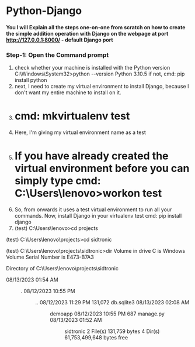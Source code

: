 # Python-Django
#### You I will Explain all the steps one-on-one from scratch on how to create the simple addition operation with Django on the webpage at port http://127.0.0.1:8000/ - default Django port

### Step-1: Open the Command prompt
1. check whether your machine is installed with the Python version
C:\Windows\System32>python --version
Python 3.10.5 if not, cmd: pip install python
2. next, I need to create my virtual environment to install Django, because I don't want my entire machine to install on it.
3. # cmd: mkvirtualenv test
4. Here, I'm giving my virtual environment name as a test
5. # If you have already created the virtual environment before you can simply type cmd: C:\Users\lenovo>workon test
6. So, from onwards it uses a test virtual environment to run all your commands. Now, install Django in your virtualenv test cmd: pip install django
7.   (test) C:\Users\lenovo>cd projects

(test) C:\Users\lenovo\projects>cd sidtronic

(test) C:\Users\lenovo\projects\sidtronic>dir
 Volume in drive C is Windows
 Volume Serial Number is E473-B7A3

 Directory of C:\Users\lenovo\projects\sidtronic

08/13/2023  01:54 AM    <DIR>          .
08/12/2023  10:55 PM    <DIR>          ..
08/12/2023  11:29 PM           131,072 db.sqlite3
08/13/2023  02:08 AM    <DIR>          demoapp
08/12/2023  10:55 PM               687 manage.py
08/13/2023  01:52 AM    <DIR>          sidtronic
               2 File(s)        131,759 bytes
               4 Dir(s)  61,753,499,648 bytes free

